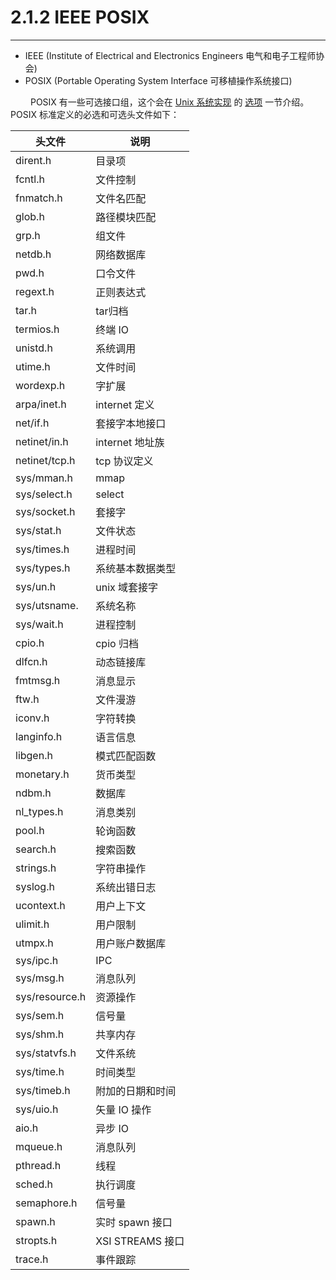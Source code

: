 # 2.1.2 IEEE POSIX
***

+ IEEE (Institute of Electrical and Electronics Engineers 电气和电子工程师协会)
+ POSIX (Portable Operating System Interface 可移植操作系统接口)

&emsp;&emsp;
POSIX 有一些可选接口组，这个会在 [Unix 系统实现](2.2.md) 的 [选项](2.2.2.md) 一节介绍。
POSIX 标准定义的必选和可选头文件如下：

|头文件|说明|
| --- | --- |
|dirent.h|目录项|
|fcntl.h|文件控制|
|fnmatch.h|文件名匹配|
|glob.h|路径模块匹配|
|grp.h|组文件|
|netdb.h|网络数据库|
|pwd.h|口令文件|
|regext.h|正则表达式|
|tar.h|tar归档|
|termios.h|终端 IO|
|unistd.h|系统调用|
|utime.h|文件时间|
|wordexp.h|字扩展|
|arpa/inet.h|internet 定义|
|net/if.h|套接字本地接口|
|netinet/in.h|internet 地址族|
|netinet/tcp.h|tcp 协议定义|
|sys/mman.h|mmap|
|sys/select.h|select|
|sys/socket.h|套接字|
|sys/stat.h|文件状态|
|sys/times.h|进程时间|
|sys/types.h|系统基本数据类型|
|sys/un.h|unix 域套接字|
|sys/utsname.|系统名称|
|sys/wait.h|进程控制|
|cpio.h|cpio 归档|
|dlfcn.h|动态链接库|
|fmtmsg.h|消息显示|
|ftw.h|文件漫游|
|iconv.h|字符转换|
|langinfo.h|语言信息|
|libgen.h|模式匹配函数|
|monetary.h|货币类型|
|ndbm.h|数据库|
|nl\_types.h|消息类别|
|pool.h|轮询函数|
|search.h|搜索函数|
|strings.h|字符串操作|
|syslog.h|系统出错日志|
|ucontext.h|用户上下文|
|ulimit.h|用户限制|
|utmpx.h|用户账户数据库|
|sys/ipc.h|IPC|
|sys/msg.h|消息队列|
|sys/resource.h|资源操作|
|sys/sem.h|信号量|
|sys/shm.h|共享内存|
|sys/statvfs.h|文件系统|
|sys/time.h|时间类型|
|sys/timeb.h|附加的日期和时间|
|sys/uio.h|矢量 IO 操作|
|aio.h|异步 IO|
|mqueue.h|消息队列|
|pthread.h|线程|
|sched.h|执行调度|
|semaphore.h|信号量|
|spawn.h|实时 spawn 接口|
|stropts.h|XSI STREAMS 接口|
|trace.h|事件跟踪|